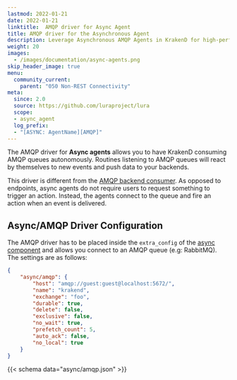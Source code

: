 ```yaml
---
lastmod: 2022-01-21
date: 2022-01-21
linktitle:  AMQP driver for Async Agent
title: AMQP driver for the Asynchronous Agent
description: Leverage Asynchronous AMQP Agents in KrakenD for high-performance messaging and event-driven architectures
weight: 20
images:
  - /images/documentation/async-agents.png
skip_header_image: true
menu:
  community_current:
    parent: "050 Non-REST Connectivity"
meta:
  since: 2.0
  source: https://github.com/luraproject/lura
  scope:
  - async_agent
  log_prefix:
  - "[ASYNC: AgentName][AMQP]"
---
```

The AMQP driver for **Async agents** allows you to have KrakenD consuming AMQP queues autonomously. Routines listening to AMQP queues will react by themselves to new events and push data to your backends.

This driver is different from the [AMQP backend consumer](/docs/backends/amqp-consumer/). As opposed to endpoints, async agents do not require users to request something to trigger an action. Instead, the agents connect to the queue and fire an action when an event is delivered.

## Async/AMQP Driver Configuration
The AMQP driver has to be placed inside the `extra_config` of the [async component](/docs/async/) and allows you connect to an AMQP queue (e.g: RabbitMQ). The settings are as follows:

```json
{
    "async/amqp": {
        "host": "amqp://guest:guest@localhost:5672/",
        "name": "krakend",
        "exchange": "foo",
        "durable": true,
        "delete": false,
        "exclusive": false,
        "no_wait": true,
        "prefetch_count": 5,
        "auto_ack": false,
        "no_local": true
    }
}
```

{{< schema data="async/amqp.json" >}}
